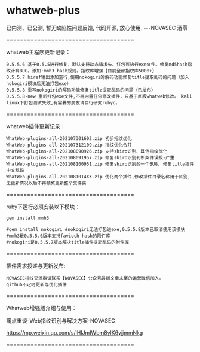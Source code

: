 # whatweb-plus

已内测、已公测, 暂无缺陷性问题反馈, 代码开源, 放心使用.  ---NOVASEC 酒零

=====================================

whatweb主程序更新记录：
    
    0.5.5.6 基于0.5.5进行修复，默认支持动态请求头。打包可执行exe文件。修复md5hash指纹计算BUG。添加:mmh3 hash规则。指纹库增强【目前全部指纹库5000+】
    0.5.5.7 biref输出添加空行,使用nokogiri的解码功能修复title提取乱码的问题（加入nokogiri模块后无法打包exe）
    0.5.5.8 重写nokogiri的解码功能修复title提取乱码的问题（已发布）
    0.5.5.8-new 重新打包exe文件,不再内置任何修改插件，只基于原版whatweb修改。 kali linux下打包测试失败,有需要的朋友请自行研究rubyc。
    
=====================================

whatweb插件更新记录：

    WhatWeb-plugins-all-202107301602.zip 初步指纹优化
    WhatWeb-plugins-all-202107312109.zip 指纹优化合并
    WhatWeb-plugins-all-202108090926.zip 支持shiro识别、其他指纹优化
    WhatWeb-plugins-all-202108091957.zip 修复shiro识别判断条件误报-严重
    WhatWeb-plugins-all-202108100951.zip 修复shiro识别的一个BUG, 修复title插件中文乱码
    WhatWeb-plugins-all-2021081014XX.zip 优化两个插件,修改插件目录名称用于区别,无更新情况以后不再频繁更新整个文件夹
        
=====================================

ruby下运行必须安装以下模块：

    gem install mmh3 
    
    #gem install nokogiri #nokogiri无法打包进exe,0.5.5.8版本已取消使用该模块
    #mmh3是0.5.5.6版本支持favioch hash的附件库
    #nokogiri是0.5.5.7版本解决title插件提取乱码的附件库 
    
=====================================

插件需求投递与更新发布:

    NOVASEC指纹交流群请联系【NOVASEC】公众号最新文章末尾的运营微信加入。
    github不定时更新与优化插件

=====================================

Whatweb增强版介绍与使用：

痛点重谈-Web指纹识别与解决方案-NOVASEC

https://mp.weixin.qq.com/s/lHIJmIWbm8ylK6yjjmmNkg

=====================================






